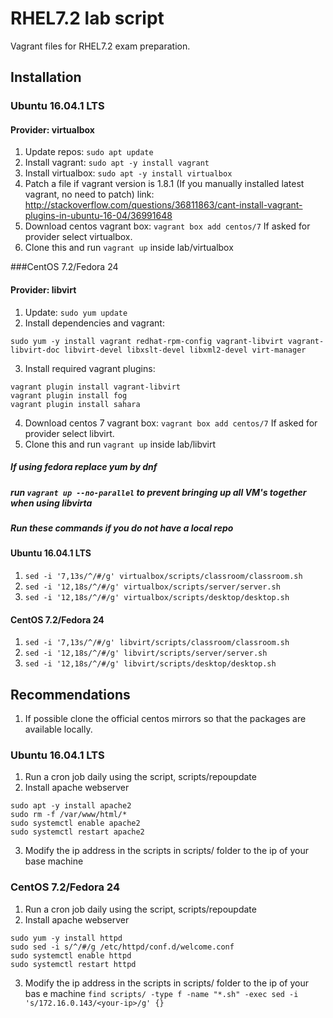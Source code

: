# RHEL7.2 lab script

Vagrant files for RHEL7.2 exam preparation.

## Installation

### Ubuntu 16.04.1 LTS

#### Provider: virtualbox

1. Update repos: `sudo apt update`
2. Install vagrant: `sudo apt -y install vagrant`
3. Install virtualbox: `sudo apt -y install virtualbox`
4. Patch a file if vagrant version is 1.8.1 (If you manually installed latest vagrant, no need to patch) link: http://stackoverflow.com/questions/36811863/cant-install-vagrant-plugins-in-ubuntu-16-04/36991648
5. Download centos vagrant box:	`vagrant box add centos/7` If asked for provider select virtualbox.
6. Clone this and run `vagrant up` inside lab/virtualbox

###CentOS 7.2/Fedora 24

#### Provider: libvirt

1. Update: `sudo yum update`
2. Install dependencies and vagrant: 
```
sudo yum -y install vagrant redhat-rpm-config vagrant-libvirt vagrant-libvirt-doc libvirt-devel libxslt-devel libxml2-devel virt-manager
```
3. Install required vagrant plugins: 
```
vagrant plugin install vagrant-libvirt 
vagrant plugin install fog
vagrant plugin install sahara
```
4. Download centos 7 vagrant box: `vagrant box add centos/7` If asked for provider select libvirt.
5. Clone this and run `vagrant up` inside lab/libvirt


##### If using fedora replace yum by dnf
##### run `vagrant up --no-parallel` to prevent bringing up all VM's together when using libvirta
##### Run these commands if you do not have a local repo

#### Ubuntu 16.04.1 LTS

1. `sed -i '7,13s/^/#/g' virtualbox/scripts/classroom/classroom.sh`
2. `sed -i '12,18s/^/#/g' virtualbox/scripts/server/server.sh`
3. `sed -i '12,18s/^/#/g' virtualbox/scripts/desktop/desktop.sh`

#### CentOS 7.2/Fedora 24

1. `sed -i '7,13s/^/#/g' libvirt/scripts/classroom/classroom.sh`
2. `sed -i '12,18s/^/#/g' libvirt/scripts/server/server.sh`
3. `sed -i '12,18s/^/#/g' libvirt/scripts/desktop/desktop.sh`

## Recommendations

1. If possible clone the official centos mirrors so that the packages are available locally.

### Ubuntu 16.04.1 LTS

1. Run a cron job daily using the script, scripts/repoupdate 
2. Install apache webserver
```
sudo apt -y install apache2
sudo rm -f /var/www/html/*
sudo systemctl enable apache2
sudo systemctl restart apache2
```
3. Modify the ip address in the scripts in scripts/ folder to the ip of your base machine

### CentOS 7.2/Fedora 24

1. Run a cron job daily using the script, scripts/repoupdate
2. Install apache webserver
```
sudo yum -y install httpd
sudo sed -i s/^/#/g /etc/httpd/conf.d/welcome.conf
sudo systemctl enable httpd
sudo systemctl restart httpd
```
3. Modify the ip address in the scripts in scripts/ folder to the ip of your bas
e machine
`find scripts/ -type f -name "*.sh" -exec sed -i 's/172.16.0.143/<your-ip>/g' {}`




